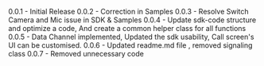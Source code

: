 0.0.1 - Initial Release
0.0.2 - Correction in Samples
0.0.3 - Resolve Switch Camera and Mic issue in SDK & Samples
0.0.4 - Update sdk-code structure and optimize a code, And create a common helper class for all functions
0.0.5 - Data Channel implemented, Updated the sdk usability, Call screen's UI can be customised.
0.0.6 - Updated readme.md file , removed signaling class
0.0.7 - Removed unnecessary code